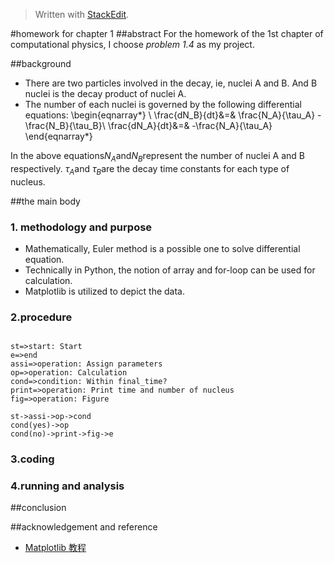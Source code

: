 


> Written with [StackEdit](https://stackedit.io/).

#homework for chapter 1
##abstract
For the homework of the 1st chapter of computational  physics, I choose *problem 1.4* as my project.

##background
- There are two particles involved in the decay, ie, nuclei A and B. And B nuclei is the decay product of nuclei A.
- The number of each nuclei is governed by the following differential equations:
\begin{eqnarray*}
\ \frac{dN_B}{dt}&=& \frac{N_A}{\tau_A} -\frac{N_B}{\tau_B}\\
\frac{dN_A}{dt}&=& -\frac{N_A}{\tau_A}
\end{eqnarray*}

 In the above equations$N_A$and$N_B$represent the number of nuclei A and B respectively. $\tau_A$and $\tau_B$are the decay time constants for each type of nucleus.

##the main body
### 1. methodology and purpose
- Mathematically, Euler method is a possible one to solve differential equation.
- Technically in Python, the notion of array and  for-loop can be used for calculation.
- Matplotlib is utilized to depict the data.
### 2.procedure

``` flow

st=>start: Start
e=>end
assi=>operation: Assign parameters
op=>operation: Calculation
cond=>condition: Within final_time?
print=>operation: Print time and number of nucleus
fig=>operation: Figure

st->assi->op->cond
cond(yes)->op
cond(no)->print->fig->e
```
### 3.coding


### 4.running and analysis







##conclusion





##acknowledgement and reference
- [Matplotlib 教程](http://liam0205.me/2014/09/11/matplotlib-tutorial-zh-cn/)